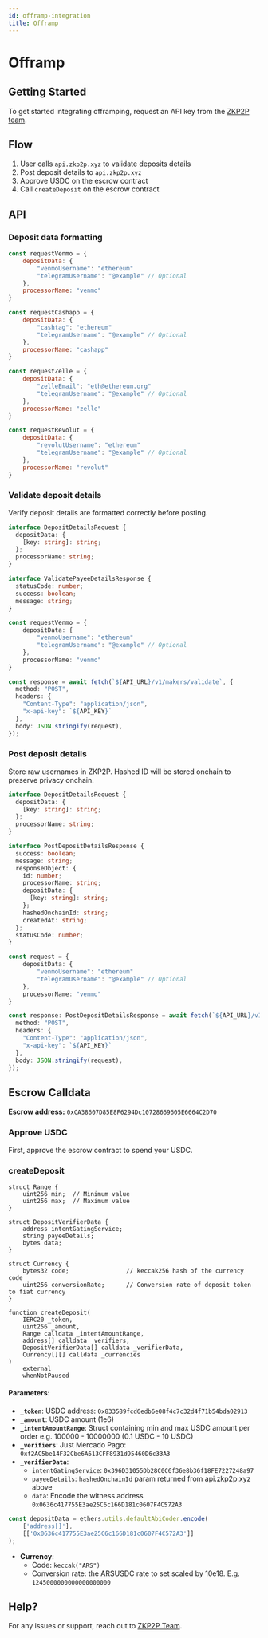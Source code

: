 ```yaml
---
id: offramp-integration
title: Offramp
---
```


# Offramp

## Getting Started

To get started integrating offramping, request an API key from the [ZKP2P team](mailto:team@zkp2p.xyz).

## Flow

1. User calls `api.zkp2p.xyz` to validate deposits details
2. Post deposit details to `api.zkp2p.xyz`
3. Approve USDC on the escrow contract
4. Call `createDeposit` on the escrow contract

## API

### Deposit data formatting

```javascript
const requestVenmo = {
    depositData: {
        "venmoUsername": "ethereum"
        "telegramUsername": "@example" // Optional
    },
    processorName: "venmo"
}

const requestCashapp = {
    depositData: {
        "cashtag": "ethereum"
        "telegramUsername": "@example" // Optional
    },
    processorName: "cashapp"
}

const requestZelle = {
    depositData: {
        "zelleEmail": "eth@ethereum.org"
        "telegramUsername": "@example" // Optional
    },
    processorName: "zelle"
}

const requestRevolut = {
    depositData: {
        "revolutUsername": "ethereum"
        "telegramUsername": "@example" // Optional
    },
    processorName: "revolut"
}
```

### Validate deposit details

Verify deposit details are formatted correctly before posting.

```typescript
interface DepositDetailsRequest {
  depositData: {
    [key: string]: string;
  };
  processorName: string;
}

interface ValidatePayeeDetailsResponse {
  statusCode: number;
  success: boolean;
  message: string;
}

const requestVenmo = {
    depositData: {
        "venmoUsername": "ethereum"
        "telegramUsername": "@example" // Optional
    },
    processorName: "venmo"
}

const response = await fetch(`${API_URL}/v1/makers/validate`, {
  method: "POST",
  headers: {
    "Content-Type": "application/json",
    "x-api-key": `${API_KEY}`
  },
  body: JSON.stringify(request),
});
```

### Post deposit details

Store raw usernames in ZKP2P. Hashed ID will be stored onchain to preserve privacy onchain.

```typescript
interface DepositDetailsRequest {
  depositData: {
    [key: string]: string;
  };
  processorName: string;
}

interface PostDepositDetailsResponse {
  success: boolean;
  message: string;
  responseObject: {
    id: number;
    processorName: string;
    depositData: {
      [key: string]: string;
    };
    hashedOnchainId: string;
    createdAt: string;
  };
  statusCode: number;
}

const request = {
    depositData: {
        "venmoUsername": "ethereum"
        "telegramUsername": "@example" // Optional
    },
    processorName: "venmo"
}

const response: PostDepositDetailsResponse = await fetch(`${API_URL}/v1/makers/create`, {
  method: "POST",
  headers: {
    "Content-Type": "application/json",
    "x-api-key": `${API_KEY}`
  },
  body: JSON.stringify(request),
});
```

## Escrow Calldata

**Escrow address:** `0xCA38607D85E8F6294Dc10728669605E6664C2D70`

### Approve USDC

First, approve the escrow contract to spend your USDC.

### createDeposit

```solidity
struct Range {
    uint256 min;  // Minimum value
    uint256 max;  // Maximum value
}

struct DepositVerifierData {
    address intentGatingService; 
    string payeeDetails;         
    bytes data;                  
}

struct Currency {
    bytes32 code;                // keccak256 hash of the currency code
    uint256 conversionRate;      // Conversion rate of deposit token to fiat currency
}

function createDeposit(
    IERC20 _token,
    uint256 _amount,
    Range calldata _intentAmountRange,
    address[] calldata _verifiers,
    DepositVerifierData[] calldata _verifierData,
    Currency[][] calldata _currencies
)
    external
    whenNotPaused
```

#### Parameters:

- **`_token`**: USDC address: `0x833589fcd6edb6e08f4c7c32d4f71b54bda02913`
- **`_amount`**: USDC amount (1e6)
- **`_intentAmountRange`**: Struct containing min and max USDC amount per order e.g. 100000 - 10000000 (0.1 USDC - 10 USDC)
- **`_verifiers`**: Just Mercado Pago: `0xf2AC5be14F32Cbe6A613CFF8931d95460D6c33A3`
- **`_verifierData`**:
  - `intentGatingService`: `0x396D31055Db28C0C6f36e8b36f18FE7227248a97`
  - `payeeDetails`: `hashedOnchainId` param returned from api.zkp2p.xyz above
  - `data`: Encode the witness address `0x0636c417755E3ae25C6c166D181c0607F4C572A3`

```javascript
const depositData = ethers.utils.defaultAbiCoder.encode(
    ['address[]'],
    [['0x0636c417755E3ae25C6c166D181c0607F4C572A3']]
);
```

- **Currency**:
  - Code: `keccak("ARS")`
  - Conversion rate: the ARSUSDC rate to set scaled by 10e18. E.g. `1245000000000000000000`

## Help?

For any issues or support, reach out to [ZKP2P Team](mailto:team@zkp2p.xyz).

